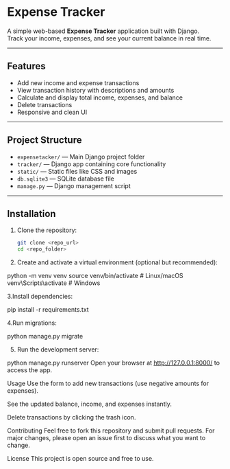 # Expense Tracker

A simple web-based **Expense Tracker** application built with Django.  
Track your income, expenses, and see your current balance in real time.

---

## Features

- Add new income and expense transactions  
- View transaction history with descriptions and amounts  
- Calculate and display total income, expenses, and balance  
- Delete transactions  
- Responsive and clean UI

---

## Project Structure

- `expensetacker/` — Main Django project folder  
- `tracker/` — Django app containing core functionality  
- `static/` — Static files like CSS and images  
- `db.sqlite3` — SQLite database file  
- `manage.py` — Django management script

---

## Installation

1. Clone the repository:  
   ```bash
   git clone <repo_url>
   cd <repo_folder>
2. Create and activate a virtual environment (optional but recommended):
   
python -m venv venv
source venv/bin/activate  # Linux/macOS
venv\Scripts\activate     # Windows

3.Install dependencies:

pip install -r requirements.txt

4.Run migrations:

python manage.py migrate

5. Run the development server:

python manage.py runserver
Open your browser at http://127.0.0.1:8000/ to access the app.

Usage
Use the form to add new transactions (use negative amounts for expenses).

See the updated balance, income, and expenses instantly.

Delete transactions by clicking the trash icon.

Contributing
Feel free to fork this repository and submit pull requests.
For major changes, please open an issue first to discuss what you want to change.

License
This project is open source and free to use.
